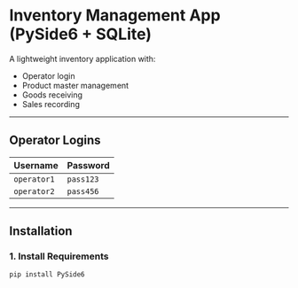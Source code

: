 # Inventory Management App (PySide6 + SQLite)

A lightweight inventory application with:
- Operator login
- Product master management
- Goods receiving
- Sales recording

---

## Operator Logins

| Username    | Password   |
|-------------|------------|
| `operator1` | `pass123`  |
| `operator2` | `pass456`  |

---

## Installation

### 1. Install Requirements
```bash
pip install PySide6
